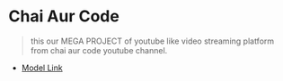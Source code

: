 # Chai Aur Code

> this our MEGA PROJECT of youtube like video streaming platform from chai aur code youtube channel.

- [Model Link](https://app.eraser.io/workspace/fb913DpMdUTE7XBYsI3O?origin=share)
  